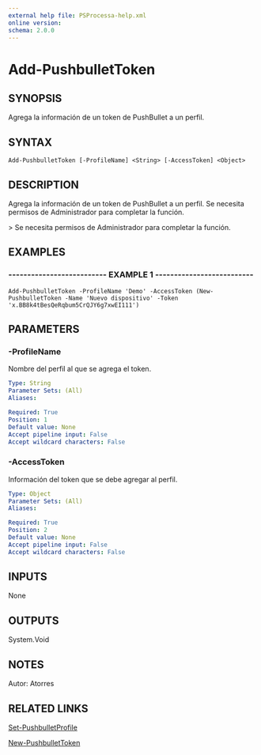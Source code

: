 ```yaml
---
external help file: PSProcessa-help.xml
online version: 
schema: 2.0.0
---
```


# Add-PushbulletToken

## SYNOPSIS
Agrega la información de un token de PushBullet a un perfil.

## SYNTAX

```
Add-PushbulletToken [-ProfileName] <String> [-AccessToken] <Object>
```

## DESCRIPTION
Agrega la información de un token de PushBullet a un perfil.
Se necesita permisos de Administrador para completar la función.

\> Se necesita permisos de Administrador para completar la función.

## EXAMPLES

### -------------------------- EXAMPLE 1 --------------------------
```
Add-PushbulletToken -ProfileName 'Demo' -AccessToken (New-PushbulletToken -Name 'Nuevo dispositivo' -Token 'x.BB8k4tBesQeRqbum5CrQJY6g7xwEI111')
```

## PARAMETERS

### -ProfileName
Nombre del perfil al que se agrega el token.

```yaml
Type: String
Parameter Sets: (All)
Aliases: 

Required: True
Position: 1
Default value: None
Accept pipeline input: False
Accept wildcard characters: False
```

### -AccessToken
Información del token que se debe agregar al perfil.

```yaml
Type: Object
Parameter Sets: (All)
Aliases: 

Required: True
Position: 2
Default value: None
Accept pipeline input: False
Accept wildcard characters: False
```

## INPUTS
None

## OUTPUTS

System.Void

## NOTES
Autor: Atorres

## RELATED LINKS

[Set-PushbulletProfile](Set-PushbulletProfile.md)

[New-PushbulletToken](New-PushbulletToken.md)

